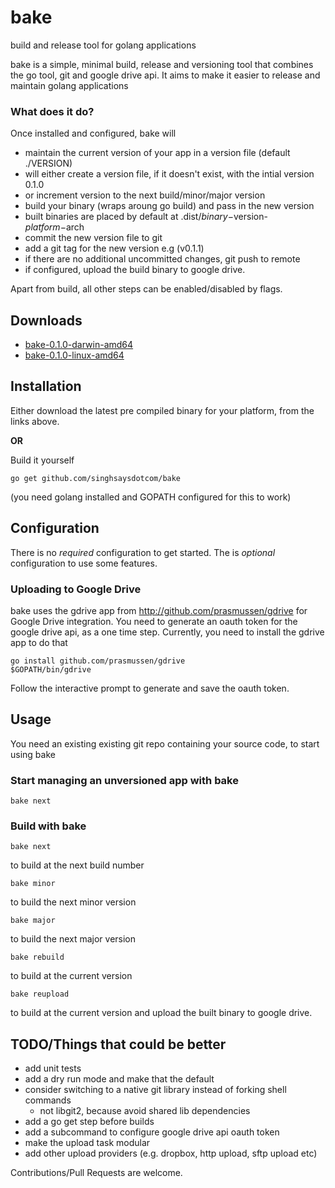 # bake

build and release tool for golang applications


bake is a simple, minimal build, release and versioning tool that combines the go tool, git and google drive api. It aims to make it easier to release and maintain golang applications

### What does it do?
Once installed and configured, bake will

  - maintain the current version of your app in a version file (default ./VERSION)
  - will either create a version file, if it doesn't exist, with the intial version 0.1.0
  - or increment version to the next build/minor/major version
  - build your binary (wraps aroung go build) and pass in the new version
  - built binaries are placed by default at .dist/$binary-$version-$platform-$arch
  - commit the new version file to git
  - add a git tag for the new version e.g (v0.1.1)
  - if there are no additional uncommitted changes, git push to remote
  - if configured, upload the build binary to google drive.

Apart from build, all other steps can be enabled/disabled by flags.

## Downloads

 - [bake-0.1.0-darwin-amd64](https://drive.google.com/uc?id=0B5HWb3Sw6sFKaUpvRldSZ3NPcWc)
 - [bake-0.1.0-linux-amd64](https://drive.google.com/uc?id=0B5HWb3Sw6sFKRFRzWFRnLXF3bXM)

## Installation

Either download the latest pre compiled binary for your platform, from the links above.

**OR**

Build it yourself

```
go get github.com/singhsaysdotcom/bake
```

(you need golang installed and GOPATH configured for this to work)

## Configuration

There is no *required* configuration to get started. The is *optional* configuration to use some features.

### Uploading to Google Drive
bake uses the gdrive app from http://github.com/prasmussen/gdrive for Google Drive integration. You need to generate
an oauth token for the google drive api, as a one time step. Currently, you need to install the gdrive app to do
that

```shell
go install github.com/prasmussen/gdrive
$GOPATH/bin/gdrive
```

Follow the interactive prompt to generate and save the oauth token.

## Usage


You need an existing existing git repo containing your source code, to start using bake

### Start managing an unversioned app with bake

```shell
bake next
```

### Build with bake

```shell
bake next
```

to build at the next build number

```shell
bake minor
```

to build the next minor version

```shell
bake major
```

to build the next major version

```shell
bake rebuild
```

to build at the current version

```shell
bake reupload
```

to build at the current version and upload the built binary to google drive.

## TODO/Things that could be better

 - add unit tests
 - add a dry run mode and make that the default
 - consider switching to a native git library instead of forking shell commands
   - not libgit2, because avoid shared lib dependencies
 - add a go get step before builds
 - add a subcommand to configure google drive api oauth token
 - make the upload task modular
 - add other upload providers (e.g. dropbox, http upload, sftp upload etc)


Contributions/Pull Requests are welcome.
